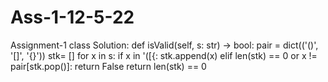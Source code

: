 # Ass-1-12-5-22
Assignment-1
class Solution:
    def isValid(self, s: str) -> bool:
        pair = dict(('()', '[]', '{}'))
        stk= []
        for x in s:
            if x in '([{:
            stk.append(x)
            elif len(stk) == 0 or x != pair[stk.pop()]:
                return False
        return len(stk) == 0
                
